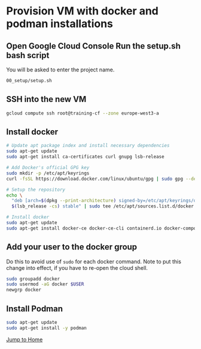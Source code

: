 # Provision VM with docker and podman installations

## Open Google Cloud Console Run the setup.sh bash script

You will be asked to enter the project name.

```bash
00_setup/setup.sh
```

## SSH into the new VM

```bash
gcloud compute ssh root@training-cf --zone europe-west3-a
```

## Install docker

```bash
# Update apt package index and install necessary dependencies
sudo apt-get update
sudo apt-get install ca-certificates curl gnupg lsb-release

# Add Docker's official GPG key
sudo mkdir -p /etc/apt/keyrings
curl -fsSL https://download.docker.com/linux/ubuntu/gpg | sudo gpg --dearmor -o /etc/apt/keyrings/docker.gpg

# Setup the repository
echo \
  "deb [arch=$(dpkg --print-architecture) signed-by=/etc/apt/keyrings/docker.gpg] https://download.docker.com/linux/ubuntu \
  $(lsb_release -cs) stable" | sudo tee /etc/apt/sources.list.d/docker.list > /dev/null

# Install docker
sudo apt-get update
sudo apt-get install docker-ce docker-ce-cli containerd.io docker-compose-plugin
```

## Add your user to the docker group

Do this to avoid use of `sudo` for each docker command. Note to put this change into effect, if you have to re-open the cloud shell.

```bash
sudo groupadd docker
sudo usermod -aG docker $USER
newgrp docker
```

## Install Podman

```bash
sudo apt-get update
sudo apt-get install -y podman
```

[Jump to Home](../README.md)
